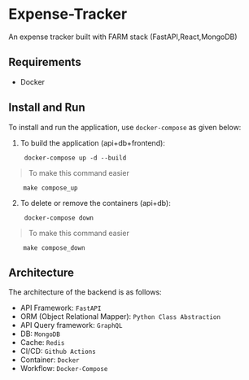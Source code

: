 # Expense-Tracker
An expense tracker built with FARM stack (FastAPI,React,MongoDB)

## Requirements
- Docker

## Install and Run
To install and run the application, use `docker-compose` as given below:

1. To build the application (api+db+frontend):

        docker-compose up -d --build

> To make this command easier

        make compose_up

2. To delete or remove the containers (api+db):

        docker-compose down

> To make this command easier

        make compose_down


## Architecture
The architecture of the backend is as follows:

- API Framework: `FastAPI`
- ORM (Object Relational Mapper): `Python Class Abstraction`
- API Query framework: `GraphQL`
- DB: `MongoDB`
- Cache: `Redis`
- CI/CD: `Github Actions`
- Container: `Docker`
- Workflow: `Docker-Compose`

